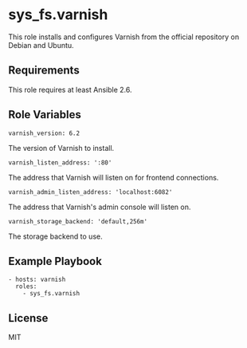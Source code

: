 sys_fs.varnish
==============

This role installs and configures Varnish from the official repository on
Debian and Ubuntu.

Requirements
------------

This role requires at least Ansible 2.6.

Role Variables
--------------

    varnish_version: 6.2

The version of Varnish to install.

    varnish_listen_address: ':80'

The address that Varnish will listen on for frontend connections.

    varnish_admin_listen_address: 'localhost:6082'

The address that Varnish's admin console will listen on.

    varnish_storage_backend: 'default,256m'

The storage backend to use.

Example Playbook
----------------

    - hosts: varnish
	  roles:
        - sys_fs.varnish

License
-------

MIT
